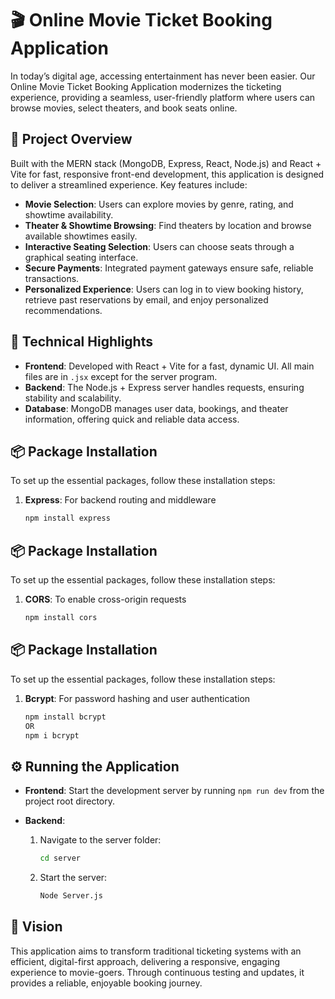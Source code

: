 # 🎬 Online Movie Ticket Booking Application

In today’s digital age, accessing entertainment has never been easier. Our Online Movie Ticket Booking Application modernizes the ticketing experience, providing a seamless, user-friendly platform where users can browse movies, select theaters, and book seats online.

## 🌟 Project Overview

Built with the MERN stack (MongoDB, Express, React, Node.js) and React + Vite for fast, responsive front-end development, this application is designed to deliver a streamlined experience. Key features include:

- **Movie Selection**: Users can explore movies by genre, rating, and showtime availability.
- **Theater & Showtime Browsing**: Find theaters by location and browse available showtimes easily.
- **Interactive Seating Selection**: Users can choose seats through a graphical seating interface.
- **Secure Payments**: Integrated payment gateways ensure safe, reliable transactions.
- **Personalized Experience**: Users can log in to view booking history, retrieve past reservations by email, and enjoy personalized recommendations.

## 🔧 Technical Highlights

- **Frontend**: Developed with React + Vite for a fast, dynamic UI. All main files are in `.jsx` except for the server program.
- **Backend**: The Node.js + Express server handles requests, ensuring stability and scalability.
- **Database**: MongoDB manages user data, bookings, and theater information, offering quick and reliable data access.

## 📦 Package Installation

To set up the essential packages, follow these installation steps:

1. **Express**: For backend routing and middleware
   ```bash
   npm install express

## 📦 Package Installation

To set up the essential packages, follow these installation steps:

1. **CORS**: To enable cross-origin requests
   ```bash
   npm install cors
## 📦 Package Installation

To set up the essential packages, follow these installation steps:

1. **Bcrypt**: For password hashing and user authentication
   ```bash
   npm install bcrypt
   OR
   npm i bcrypt

## ⚙️ Running the Application

- **Frontend**: Start the development server by running `npm run dev` from the project root directory.

- **Backend**:
  1. Navigate to the server folder:
     ```bash
     cd server
     ```
  2. Start the server:
     ```bash
     Node Server.js
     ```

## 🚀 Vision

This application aims to transform traditional ticketing systems with an efficient, digital-first approach, delivering a responsive, engaging experience to movie-goers. Through continuous testing and updates, it provides a reliable, enjoyable booking journey.
